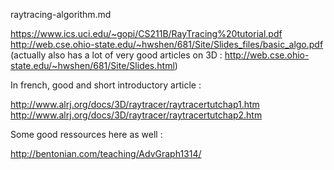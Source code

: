 raytracing-algorithm.md



https://www.ics.uci.edu/~gopi/CS211B/RayTracing%20tutorial.pdf
http://web.cse.ohio-state.edu/~hwshen/681/Site/Slides_files/basic_algo.pdf
(actually also has a lot of very good articles on 3D : http://web.cse.ohio-state.edu/~hwshen/681/Site/Slides.html)

In french, good and short introductory article :

http://www.alrj.org/docs/3D/raytracer/raytracertutchap1.htm
http://www.alrj.org/docs/3D/raytracer/raytracertutchap2.htm

Some good ressources here as well :

http://bentonian.com/teaching/AdvGraph1314/